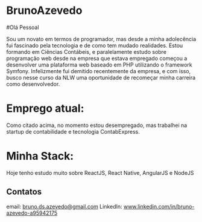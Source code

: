 # BrunoAzevedo

#Olá Pessoal

Sou um novato em termos de programador, mas desde a minha adolecência fui fascinado pela tecnologia e de como tem mudado realidades.
Estou formando em Ciências Contábeis, e paralelamente estudo sobre programação web desde na empresa que estava empregado começou a desenvolver uma plataforma web baseado em PHP utilizando o framework Symfony. Infelizmente fui demitido recentemente da empresa, e com isso, busco nesse curso da NLW uma oportunidade de recomeçar minha carreira como desenvolvedor.

# Emprego atual:

Como citado acima, no momento estou desempregado, mas trabalhei na startup de contabilidade e tecnologia ContabExpress.

# Minha Stack:
Hoje tenho estudo muito sobre ReactJS, React Native, AngularJS e NodeJS

## Contatos

email: bruno.ds.azevedo@gmail.com
LinkedIn: www.linkedin.com/in/bruno-azevedo-a95942175
